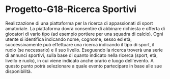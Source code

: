 # Progetto-G18-Ricerca Sportivi

Realizzazione di una piattaforma per la ricerca di appassionati di sport amatoriale. La piattaforma dovrà consentire di abbinare richiesta e offerta di giocatori di vario tipo (ad esempio portiere per una squadra di calcio). Ogni utente si identifica indicando nome, cognome, sesso ed età, successivamente può effettuare una ricerca indicando il tipo di sport, il ruolo (se necessario) e il suo livello. Eseguendo la ricerca troverà una serie di annunci sportivi, sulla base di quanto indicato nella ricerca (sport, età, livello e ruolo), in cui viene indicato anche orario e luogo dell'evento. A questo punto potrà selezionare a quale evento partecipare in base alle sue disponibilità.
